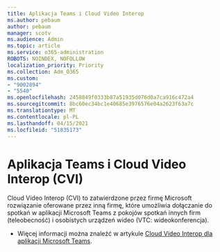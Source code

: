 ```yaml
---
title: Aplikacja Teams i Cloud Video Interop
ms.author: pebaum
author: pebaum
manager: scotv
ms.audience: Admin
ms.topic: article
ms.service: o365-administration
ROBOTS: NOINDEX, NOFOLLOW
localization_priority: Priority
ms.collection: Adm_O365
ms.custom:
- "9002894"
- "5540"
ms.openlocfilehash: 2458849f0333b87a51935d076d0a7ca916c472a4
ms.sourcegitcommit: 8bc60ec34bc1e40685e3976576e04a2623f63a7c
ms.translationtype: MT
ms.contentlocale: pl-PL
ms.lasthandoff: 04/15/2021
ms.locfileid: "51835173"
---
```

# <a name="teams-and-cloud-video-interop-cvi"></a>Aplikacja Teams i Cloud Video Interop (CVI)

Cloud Video Interop (CVI) to zatwierdzone przez firmę Microsoft rozwiązanie oferowane przez inną firmę, które umożliwia dołączanie do spotkań w aplikacji Microsoft Teams z pokojów spotkań innych firm (teleobecność) i osobistych urządzeń wideo (VTC: wideokonferencja).

- Więcej informacji można znaleźć w artykule [Cloud Video Interop dla aplikacji Microsoft Teams](https://docs.microsoft.com/microsoftteams/cloud-video-interop).
